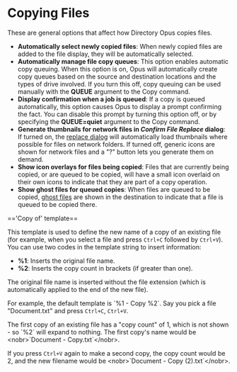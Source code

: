 # Copying Files

These are general options that affect how Directory Opus copies files.

- **Automatically select newly copied files**: When newly copied files are added to the file display, they will be automatically selected.
- **Automatically manage file copy queues**: This option enables automatic copy queuing. When this option is on, Opus will automatically create copy queues based on the source and destination locations and the types of drive involved. If you turn this off, copy queuing can be used manually with the **QUEUE** argument to the Copy command. 
- **Display confirmation when a job is queued**: If a copy is queued automatically, this option causes Opus to display a prompt confirming the fact. You can disable this prompt by turning this option off, or by specifying the **QUEUE=quiet** argument to the Copy command.
- **Generate thumbnails for network files in *Confirm File Replace* dialog**: If turned on, the [replace dialog](/Manual/file_operations/copying_moving_and_deleting_files/the_confirm_file_replace_dialog.md) will automatically load thumbnails where possible for files on network folders. If turned off, generic icons are shown for network files and a "?" button lets you generate them on demand.
- **Show icon overlays for files being copied**: Files that are currently being copied, or are queued to be copied, will have a small icon overlaid on their own icons to indicate that they are part of a copy operation.
- **Show ghost files for queued copies**: When files are queued to be copied, [ghost files](/Manual/file_operations/copying_moving_and_deleting_files/copy_queues/ghost_files.md) are shown in the destination to indicate that a file is queued to be copied there.

  
=='Copy of' template==

This template is used to define the new name of a copy of an existing file (for example, when you select a file and press `Ctrl+C` followed by `Ctrl+V`). You can use two codes in the template string to insert information:

- **%1**: Inserts the original file name.
- **%2**: Inserts the copy count in brackets (if greater than one).

The original file name is inserted without the file extension (which is automatically applied to the end of the new file).

For example, the default template is \`%1 - Copy %2\`. Say you pick a file "Document.txt" and press `Ctrl+C`, `Ctrl+V`.

The first copy of an existing file has a "copy count" of 1, which is not shown - so \`%2\` will expand to nothing. The first copy's name would be \<nobr\>\`Document - Copy.txt\`\</nobr\>.

If you press `Ctrl+V` again to make a second copy, the copy count would be 2, and the new filename would be \<nobr\>\`Document - Copy (2).txt\`\</nobr\>.

